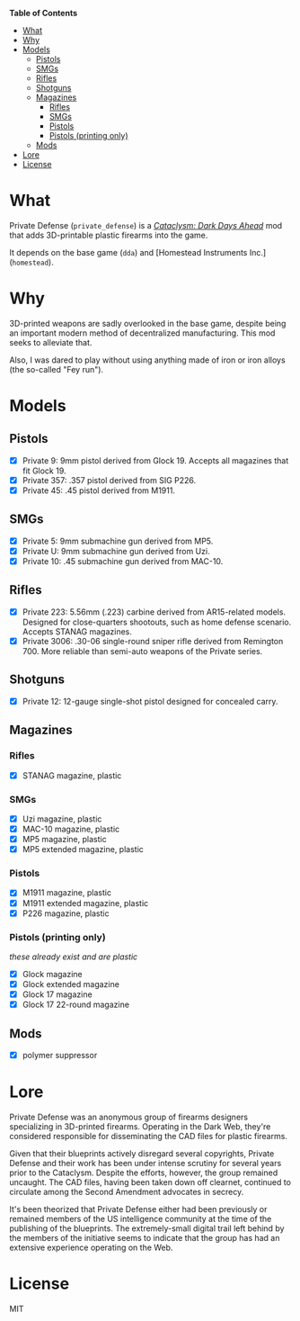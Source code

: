 <!-- START doctoc generated TOC please keep comment here to allow auto update -->
<!-- DON'T EDIT THIS SECTION, INSTEAD RE-RUN doctoc TO UPDATE -->
**Table of Contents**  

- [What](#what)
- [Why](#why)
- [Models](#models)
  - [Pistols](#pistols)
  - [SMGs](#smgs)
  - [Rifles](#rifles)
  - [Shotguns](#shotguns)
  - [Magazines](#magazines)
    - [Rifles](#rifles-1)
    - [SMGs](#smgs-1)
    - [Pistols](#pistols-1)
    - [Pistols (printing only)](#pistols-printing-only)
  - [Mods](#mods)
- [Lore](#lore)
- [License](#license)

<!-- END doctoc generated TOC please keep comment here to allow auto update -->

# What

Private Defense (`private_defense`) is a [*Cataclysm: Dark Days Ahead*](http://github.com/cleverRaven/Cataclysm-DDA) mod that adds 3D-printable plastic firearms into the game.

It depends on the base game (`dda`) and [Homestead Instruments Inc.] (`homestead`).

# Why

3D-printed weapons are sadly overlooked in the base game, despite being an important modern method of decentralized manufacturing. This mod seeks to alleviate that.

Also, I was dared to play without using anything made of iron or iron alloys (the so-called "Fey run").

# Models

## Pistols

- [x] Private 9: 9mm pistol derived from Glock 19. Accepts all magazines that fit Glock 19.
- [x] Private 357: .357 pistol derived from SIG P226.
- [x] Private 45: .45 pistol derived from M1911.

## SMGs

- [x] Private 5: 9mm submachine gun derived from MP5.
- [x] Private U: 9mm submachine gun derived from Uzi.
- [x] Private 10: .45 submachine gun derived from MAC-10.

## Rifles

- [x] Private 223: 5.56mm (.223) carbine derived from AR15-related models. Designed for close-quarters shootouts, such as home defense scenario. Accepts STANAG magazines.
- [x] Private 3006: .30-06 single-round sniper rifle derived from Remington 700. More reliable than semi-auto weapons of the Private series.

## Shotguns

- [x] Private 12: 12-gauge single-shot pistol designed for concealed carry.

## Magazines

### Rifles

- [x] STANAG magazine, plastic

### SMGs

- [x] Uzi magazine, plastic
- [x] MAC-10 magazine, plastic
- [x] MP5 magazine, plastic
- [x] MP5 extended magazine, plastic

### Pistols

- [x] M1911 magazine, plastic
- [x] M1911 extended magazine, plastic
- [x] P226 magazine, plastic

### Pistols (printing only)

*these already exist and are plastic*

- [x] Glock magazine
- [x] Glock extended magazine
- [x] Glock 17 magazine
- [x] Glock 17 22-round magazine

## Mods

- [x] polymer suppressor

# Lore

Private Defense was an anonymous group of firearms designers specializing in 3D-printed firearms. Operating in the Dark Web, they're considered responsible for disseminating the CAD files for plastic firearms.

Given that their blueprints actively disregard several copyrights, Private Defense and their work has been under intense scrutiny for several years prior to the Cataclysm. Despite the efforts, however, the group remained uncaught. The CAD files, having been taken down off clearnet, continued to circulate among the Second Amendment advocates in secrecy.

It's been theorized that Private Defense either had been previously or remained members of the US intelligence community at the time of the publishing of the blueprints. The extremely-small digital trail left behind by the members of the initiative seems to indicate that the group has had an extensive experience operating on the Web.

# License

MIT
